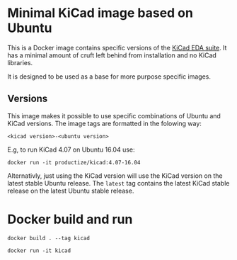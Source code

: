 Minimal KiCad image based on Ubuntu
===================================

This is a Docker image contains specific versions of the [KiCad EDA suite]. It
has a minimal amount of cruft left behind from installation and no KiCad
libraries.

It is designed to be used as a base for more purpose specific images.

Versions
--------

This image makes it possible to use specific combinations of Ubuntu and KiCad
versions. The image tags are formatted in the folowing way:

	<kicad version>-<ubuntu version>

E.g, to run KiCad 4.07 on Ubuntu 16.04 use:

	docker run -it productize/kicad:4.07-16.04

Alternativly, just using the KiCad version will use the KiCad version on the
latest stable Ubuntu release. The `latest` tag contains the latest KiCad stable
release on the latest Ubuntu stable release.

[KiCad EDA suite]: http://kicad-pcb.org/

# Docker build and run

    docker build . --tag kicad

	docker run -it kicad

